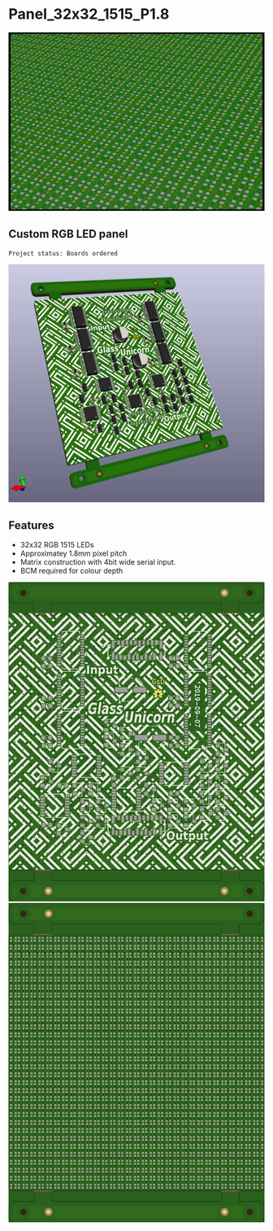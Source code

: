 # Panel_32x32_1515_P1.8

![LED Cube](plot/panel_r0.1_front.jpg "Top")
## Custom RGB LED panel

	Project status: Boards ordered

!["Top Photo"](plot/panel_r0.1.jpg "Top")

## Features
 * 32x32 RGB 1515 LEDs
 * Approximatey 1.8mm pixel pitch
 * Matrix construction with 4bit wide serial input.
 * BCM required for colour depth

!["Bottom Photo"](plot/panel_r0.1-Back.png "Bottom")
!["Top Photo"](plot/panel_r0.1-Front.png "Top")
